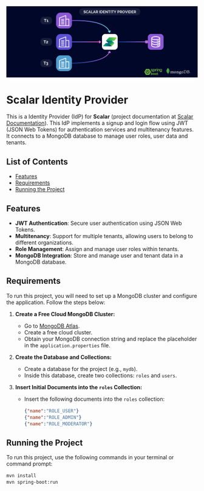 <img src="src/main/resources/static/img/scalar_docs.jpg">

# Scalar Identity Provider

This is a Identity Provider (IdP) for **Scalar** (project documentation at [Scalar Documentation](SCALAR_DOCS.md)). This IdP implements a signup and login flow using JWT (JSON Web Tokens) for authentication services and multitenancy features. It connects to a MongoDB database to manage user roles, user data and tenants.

## List of Contents
- [Features](#features)
- [Requirements](#requirements)
- [Running the Project](#running-the-project)

## Features

- **JWT Authentication**: Secure user authentication using JSON Web Tokens.
- **Multitenancy**: Support for multiple tenants, allowing users to belong to different organizations.
- **Role Management**: Assign and manage user roles within tenants.
- **MongoDB Integration**: Store and manage user and tenant data in a MongoDB database.

## Requirements

To run this project, you will need to set up a MongoDB cluster and configure the application. Follow the steps below:

1. **Create a Free Cloud MongoDB Cluster:**
   - Go to [MongoDB Atlas](https://cloud.mongodb.com/).
   - Create a free cloud cluster.
   - Obtain your MongoDB connection string and replace the placeholder in the `application.properties` file.

2. **Create the Database and Collections:**
   - Create a database for the project (e.g., `mydb`).
   - Inside this database, create two collections: `roles` and `users`.

3. **Insert Initial Documents into the `roles` Collection:**
   - Insert the following documents into the `roles` collection:
     ```json
     {"name":"ROLE_USER"}
     {"name":"ROLE_ADMIN"}
     {"name":"ROLE_MODERATOR"}
     ```

## Running the Project

To run this project, use the following commands in your terminal or command prompt:
```bash
mvn install
mvn spring-boot:run
```
